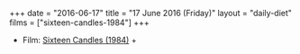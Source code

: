 +++
date = "2016-06-17"
title = "17 June 2016 (Friday)"
layout = "daily-diet"
films = ["sixteen-candles-1984"]
+++


* Film: [Sixteen Candles (1984)](/films/sixteen-candles-1984) +